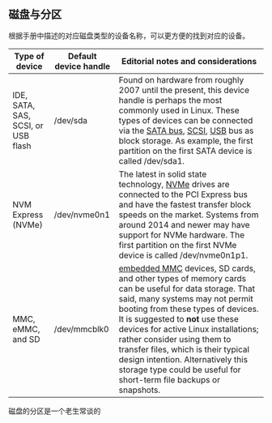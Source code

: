 ## 磁盘与分区

根据手册中描述的对应磁盘类型的设备名称，可以更方便的找到对应的设备。

|Type of device|Default device handle|Editorial notes and considerations|
|---|---|---|
|IDE, SATA, SAS, SCSI, or USB flash|/dev/sda|Found on hardware from roughly 2007 until the present, this device handle is perhaps the most commonly used in Linux. These types of devices can be connected via the [SATA bus](https://en.wikipedia.org/wiki/Serial_ATA "wikipedia:Serial ATA"), [SCSI](https://en.wikipedia.org/wiki/SCSI "wikipedia:SCSI"), [USB](https://en.wikipedia.org/wiki/USB "wikipedia:USB") bus as block storage. As example, the first partition on the first SATA device is called /dev/sda1.|
|NVM Express (NVMe)|/dev/nvme0n1|The latest in solid state technology, [NVMe](https://en.wikipedia.org/wiki/NVM_Express "wikipedia:NVM Express") drives are connected to the PCI Express bus and have the fastest transfer block speeds on the market. Systems from around 2014 and newer may have support for NVMe hardware. The first partition on the first NVMe device is called /dev/nvme0n1p1.|
|MMC, eMMC, and SD|/dev/mmcblk0|[embedded MMC](https://en.wikipedia.org/wiki/MultiMediaCard#eMMC "wikipedia:MultiMediaCard") devices, SD cards, and other types of memory cards can be useful for data storage. That said, many systems may not permit booting from these types of devices. It is suggested to **not** use these devices for active Linux installations; rather consider using them to transfer files, which is their typical design intention. Alternatively this storage type could be useful for short-term file backups or snapshots.|

磁盘的分区是一个老生常谈的